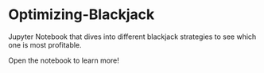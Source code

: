 # Optimizing-Blackjack
Jupyter Notebook that dives into different blackjack strategies to see which one is most profitable. 

Open the notebook to learn more!
